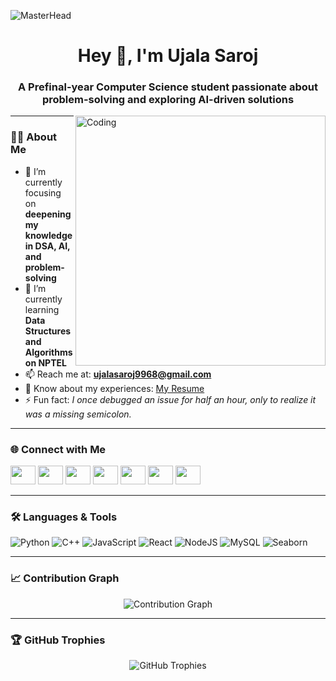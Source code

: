 ![MasterHead](https://user-images.githubusercontent.com/95478989/198955082-6e78ebb5-e1e4-49f9-8d32-6e5af3984dcd.gif)

<h1 align="center">Hey 👋, I'm Ujala Saroj</h1>
<h3 align="center">A Prefinal-year Computer Science student passionate about problem-solving and exploring AI-driven solutions</h3>

<img align="right" alt="Coding" width="400" src="https://camo.githubusercontent.com/3753b18a8c7b146e3e7b6d587ee6f72feb44ca788524c36a088659e180ef9c42/68747470733a2f2f63646e612e61727473746174696f6e2e636f6d2f702f6173736574732f696d616765732f696d616765732f3034322f3633312f3238362f6f726967696e616c2f627279616e2d726f6472696775657a2d62656c6368696269612d312d726967687473706565642e6769663f31363335303337353632">

---

### 👩‍💻 About Me  
- 🔭 I’m currently focusing on **deepening my knowledge in DSA, AI, and problem-solving**  
- 🌱 I’m currently learning **Data Structures and Algorithms on NPTEL**  
- 📫 Reach me at: **ujalasaroj9968@gmail.com**  
- 📄 Know about my experiences: [My Resume](https://drive.google.com/file/d/1JygmDeB4xKC0efUDEh1hwgO_9xHF73CZ/view?usp=drivesdk)  
- ⚡ Fun fact: *I once debugged an issue for half an hour, only to realize it was a missing semicolon.*  

---

### 🌐 Connect with Me  
<p align="left">
<a href="https://twitter.com/ujalasaroj9968" target="_blank"><img src="https://raw.githubusercontent.com/rahuldkjain/github-profile-readme-generator/master/src/images/icons/Social/twitter.svg" height="30" width="40" /></a>
<a href="https://linkedin.com/in/ujala-saroj-9968s" target="_blank"><img src="https://raw.githubusercontent.com/rahuldkjain/github-profile-readme-generator/master/src/images/icons/Social/linked-in-alt.svg" height="30" width="40" /></a>
<a href="https://kaggle.com/ujala9968" target="_blank"><img src="https://raw.githubusercontent.com/rahuldkjain/github-profile-readme-generator/master/src/images/icons/Social/kaggle.svg" height="30" width="40" /></a>
<a href="https://instagram.com/iujalaaaaaa_" target="_blank"><img src="https://raw.githubusercontent.com/rahuldkjain/github-profile-readme-generator/master/src/images/icons/Social/instagram.svg" height="30" width="40" /></a>
<a href="https://www.hackerrank.com/ujalasaroj9968" target="_blank"><img src="https://raw.githubusercontent.com/rahuldkjain/github-profile-readme-generator/master/src/images/icons/Social/hackerrank.svg" height="30" width="40" /></a>
<a href="https://leetcode.com/u/ujalasaroj9968/" target="_blank"><img src="https://raw.githubusercontent.com/rahuldkjain/github-profile-readme-generator/master/src/images/icons/Social/leet-code.svg" height="30" width="40" /></a>
<a href="https://auth.geeksforgeeks.org/user/ujalasar37yv" target="_blank"><img src="https://raw.githubusercontent.com/rahuldkjain/github-profile-readme-generator/master/src/images/icons/Social/geeks-for-geeks.svg" height="30" width="40" /></a>
</p>  


---

### 🛠️ Languages & Tools  
![Python](https://img.shields.io/badge/Python-3776AB?style=for-the-badge&logo=python&logoColor=white)
![C++](https://img.shields.io/badge/C++-00599C?style=for-the-badge&logo=cplusplus&logoColor=white)
![JavaScript](https://img.shields.io/badge/JavaScript-F7DF1E?style=for-the-badge&logo=javascript&logoColor=black)
![React](https://img.shields.io/badge/React-20232A?style=for-the-badge&logo=react&logoColor=61DAFB)
![NodeJS](https://img.shields.io/badge/Node.js-43853D?style=for-the-badge&logo=node.js&logoColor=white)
![MySQL](https://img.shields.io/badge/MySQL-005C84?style=for-the-badge&logo=mysql&logoColor=white)
![Seaborn](https://img.shields.io/badge/Seaborn-009688?style=for-the-badge&logo=python&logoColor=white)

---

### 📈 Contribution Graph  
<p align="center">
  <img src="https://github-readme-activity-graph.vercel.app/graph?username=ujala9968&theme=github-dark" alt="Contribution Graph" />
</p>

---

### 🏆 GitHub Trophies  
<p align="center">
  <img src="https://github-profile-trophy.vercel.app/?username=ujala9968&theme=radical&margin-w=15&margin-h=15&column=6" alt="GitHub Trophies"/>
</p>









